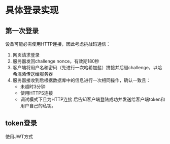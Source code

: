 # 具体登录实现

## 第一次登录
设备可能必需使用HTTP连接，因此考虑挑战码通信：

1. 网页请求登录
2. 服务器发回challenge nonce，有效期180秒
3. 客户端将用户名和密码（先进行一次哈希加盐）拼接并后缀challenge，以哈希混淆传送给服务器
4. 服务器接收到后根据数据库中的信息进行一次相同操作，确认一致且：
    - 未超时3分钟
    - 使用HTTPS连接
    - 调试模式下且为HTTP连接
   后告知客户端登陆成功并发送给客户端token和用户自己的私钥。

## token登录
使用JWT方式
